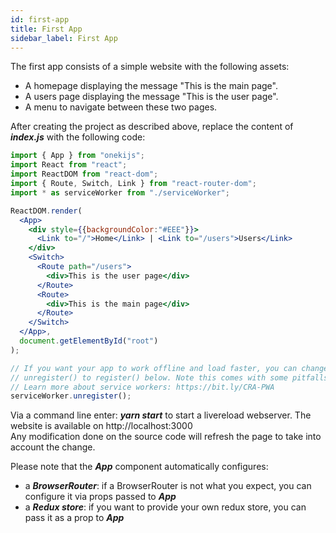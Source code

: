 ```yaml
---
id: first-app
title: First App
sidebar_label: First App
---
```

The first app consists of a simple website with the following assets:
- A homepage displaying the message "This is the main page".
- A users page displaying the message "This is the user page".
- A menu to navigate between these two pages.

After creating the project as described above, replace the content of ***index.js*** with the following code:
```jsx
import { App } from "onekijs";
import React from "react";
import ReactDOM from "react-dom";
import { Route, Switch, Link } from "react-router-dom";
import * as serviceWorker from "./serviceWorker";

ReactDOM.render(
  <App>
    <div style={{backgroundColor:"#EEE"}}>
      <Link to="/">Home</Link> | <Link to="/users">Users</Link>
    </div>
    <Switch>
      <Route path="/users">
        <div>This is the user page</div>
      </Route>
      <Route>
        <div>This is the main page</div>
      </Route>
    </Switch>
  </App>,
  document.getElementById("root")
);

// If you want your app to work offline and load faster, you can change
// unregister() to register() below. Note this comes with some pitfalls.
// Learn more about service workers: https://bit.ly/CRA-PWA
serviceWorker.unregister();
```
Via a command line enter: ***yarn start*** to start a livereload webserver. The website is available on http://localhost:3000<br/>
Any modification done on the source code will refresh the page to take into account the change.

Please note that the ***App*** component automatically configures:
- a ***BrowserRouter***: if a BrowserRouter is not what you expect, you can configure it via props passed to ***App***
- a ***Redux store***: if you want to provide your own redux store, you can pass it as a prop to ***App***
